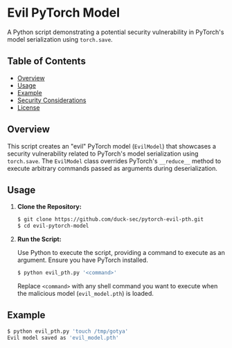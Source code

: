 # Evil PyTorch Model

A Python script demonstrating a potential security vulnerability in PyTorch's model serialization using `torch.save`.

## Table of Contents

- [Overview](#overview)
- [Usage](#usage)
- [Example](#example)
- [Security Considerations](#security-considerations)
- [License](#license)

## Overview

This script creates an "evil" PyTorch model (`EvilModel`) that showcases a security vulnerability related to PyTorch's model serialization using `torch.save`. The `EvilModel` class overrides PyTorch's `__reduce__` method to execute arbitrary commands passed as arguments during deserialization.

## Usage

1. **Clone the Repository:**

   ```bash
   $ git clone https://github.com/duck-sec/pytorch-evil-pth.git
   $ cd evil-pytorch-model
   ```

2. **Run the Script:**

   Use Python to execute the script, providing a command to execute as an argument. Ensure you have PyTorch installed.

   ```bash
   $ python evil_pth.py '<command>'
   ```

   Replace `<command>` with any shell command you want to execute when the malicious model (`evil_model.pth`) is loaded.

## Example

```bash
$ python evil_pth.py 'touch /tmp/gotya'
Evil model saved as 'evil_model.pth'
```


